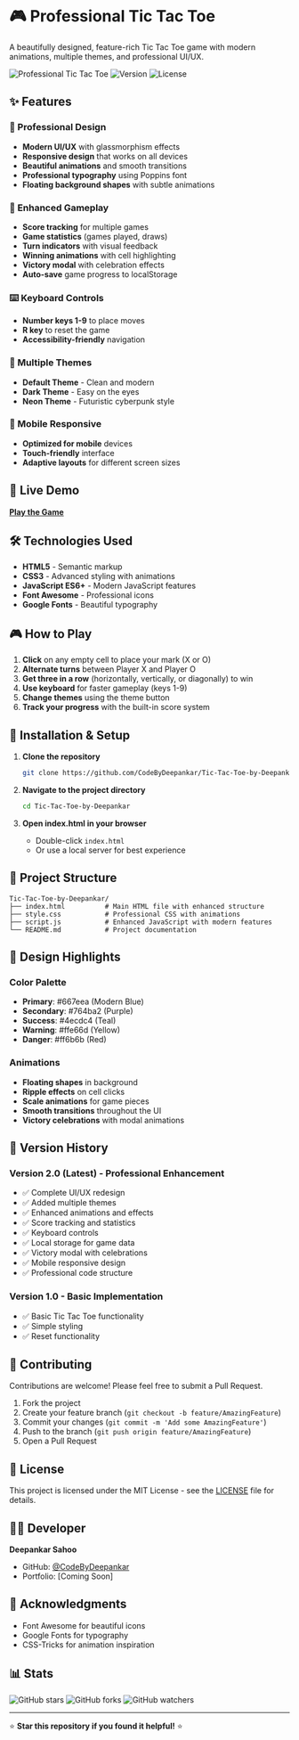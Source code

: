 # 🎮 Professional Tic Tac Toe

A beautifully designed, feature-rich Tic Tac Toe game with modern animations, multiple themes, and professional UI/UX.

![Professional Tic Tac Toe](https://img.shields.io/badge/Game-Tic%20Tac%20Toe-blue?style=for-the-badge&logo=gamepad)
![Version](https://img.shields.io/badge/Version-2.0-green?style=for-the-badge)
![License](https://img.shields.io/badge/License-MIT-yellow?style=for-the-badge)

## ✨ Features

### 🎨 Professional Design
- **Modern UI/UX** with glassmorphism effects
- **Responsive design** that works on all devices
- **Beautiful animations** and smooth transitions
- **Professional typography** using Poppins font
- **Floating background shapes** with subtle animations

### 🎯 Enhanced Gameplay
- **Score tracking** for multiple games
- **Game statistics** (games played, draws)
- **Turn indicators** with visual feedback
- **Winning animations** with cell highlighting
- **Victory modal** with celebration effects
- **Auto-save** game progress to localStorage

### ⌨️ Keyboard Controls
- **Number keys 1-9** to place moves
- **R key** to reset the game
- **Accessibility-friendly** navigation

### 🎨 Multiple Themes
- **Default Theme** - Clean and modern
- **Dark Theme** - Easy on the eyes
- **Neon Theme** - Futuristic cyberpunk style

### 📱 Mobile Responsive
- **Optimized for mobile** devices
- **Touch-friendly** interface
- **Adaptive layouts** for different screen sizes

## 🚀 Live Demo

[**Play the Game**](https://codebydeepankar.github.io/Tic-Tac-Toe-by-Deepankar/)

## 🛠️ Technologies Used

- **HTML5** - Semantic markup
- **CSS3** - Advanced styling with animations
- **JavaScript ES6+** - Modern JavaScript features
- **Font Awesome** - Professional icons
- **Google Fonts** - Beautiful typography

## 🎮 How to Play

1. **Click** on any empty cell to place your mark (X or O)
2. **Alternate turns** between Player X and Player O
3. **Get three in a row** (horizontally, vertically, or diagonally) to win
4. **Use keyboard** for faster gameplay (keys 1-9)
5. **Change themes** using the theme button
6. **Track your progress** with the built-in score system

## 🔧 Installation & Setup

1. **Clone the repository**
   ```bash
   git clone https://github.com/CodeByDeepankar/Tic-Tac-Toe-by-Deepankar.git
   ```

2. **Navigate to the project directory**
   ```bash
   cd Tic-Tac-Toe-by-Deepankar
   ```

3. **Open index.html in your browser**
   - Double-click `index.html`
   - Or use a local server for best experience

## 📁 Project Structure

```
Tic-Tac-Toe-by-Deepankar/
├── index.html          # Main HTML file with enhanced structure
├── style.css           # Professional CSS with animations
├── script.js           # Enhanced JavaScript with modern features
└── README.md           # Project documentation
```

## 🎨 Design Highlights

### Color Palette
- **Primary**: #667eea (Modern Blue)
- **Secondary**: #764ba2 (Purple)
- **Success**: #4ecdc4 (Teal)
- **Warning**: #ffe66d (Yellow)
- **Danger**: #ff6b6b (Red)

### Animations
- **Floating shapes** in background
- **Ripple effects** on cell clicks
- **Scale animations** for game pieces
- **Smooth transitions** throughout the UI
- **Victory celebrations** with modal animations

## 🔄 Version History

### Version 2.0 (Latest) - Professional Enhancement
- ✅ Complete UI/UX redesign
- ✅ Added multiple themes
- ✅ Enhanced animations and effects
- ✅ Score tracking and statistics
- ✅ Keyboard controls
- ✅ Local storage for game data
- ✅ Victory modal with celebrations
- ✅ Mobile responsive design
- ✅ Professional code structure

### Version 1.0 - Basic Implementation
- ✅ Basic Tic Tac Toe functionality
- ✅ Simple styling
- ✅ Reset functionality

## 🤝 Contributing

Contributions are welcome! Please feel free to submit a Pull Request.

1. Fork the project
2. Create your feature branch (`git checkout -b feature/AmazingFeature`)
3. Commit your changes (`git commit -m 'Add some AmazingFeature'`)
4. Push to the branch (`git push origin feature/AmazingFeature`)
5. Open a Pull Request

## 📄 License

This project is licensed under the MIT License - see the [LICENSE](LICENSE) file for details.

## 👨‍💻 Developer

**Deepankar Sahoo**
- GitHub: [@CodeByDeepankar](https://github.com/CodeByDeepankar)
- Portfolio: [Coming Soon]

## 🙏 Acknowledgments

- Font Awesome for beautiful icons
- Google Fonts for typography
- CSS-Tricks for animation inspiration

## 📊 Stats

![GitHub stars](https://img.shields.io/github/stars/CodeByDeepankar/Tic-Tac-Toe-by-Deepankar?style=social)
![GitHub forks](https://img.shields.io/github/forks/CodeByDeepankar/Tic-Tac-Toe-by-Deepankar?style=social)
![GitHub watchers](https://img.shields.io/github/watchers/CodeByDeepankar/Tic-Tac-Toe-by-Deepankar?style=social)

---

⭐ **Star this repository if you found it helpful!** ⭐